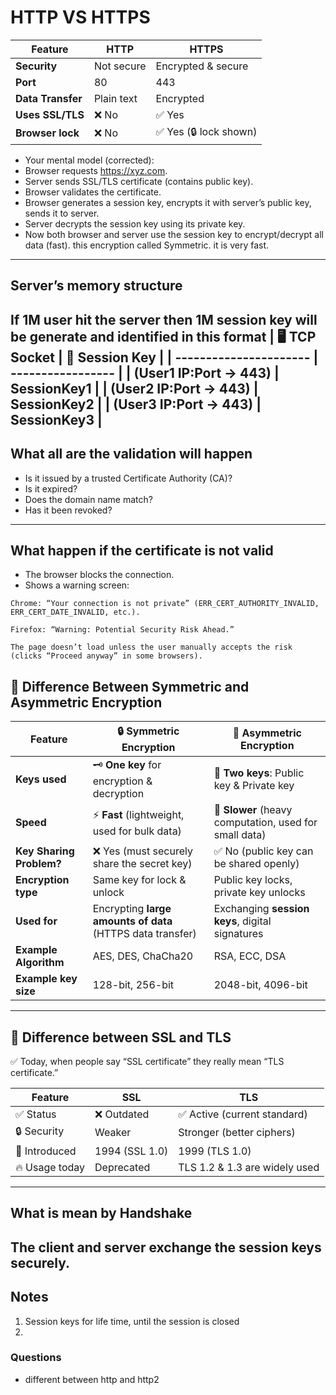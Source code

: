 # HTTP VS HTTPS

| Feature           | HTTP       | HTTPS                |
| ----------------- | ---------- | -------------------- |
| **Security**      | Not secure | Encrypted & secure   |
| **Port**          | 80         | 443                  |
| **Data Transfer** | Plain text | Encrypted            |
| **Uses SSL/TLS**  | ❌ No       | ✅ Yes                |
| **Browser lock**  | ❌ No       | ✅ Yes (🔒 lock shown) |


* Your mental model (corrected):
* Browser requests https://xyz.com.
* Server sends SSL/TLS certificate (contains public key).
* Browser validates the certificate.
* Browser generates a session key, encrypts it with server’s public key, sends it to server.
* Server decrypts the session key using its private key.
* Now both browser and server use the session key to encrypt/decrypt all data (fast). this encryption called Symmetric. it is very fast.

---
## Server’s memory structure
If 1M user hit the server then 1M session key will be generate and identified in this format
| 🖥️ **TCP Socket**       | 🔑 **Session Key** |
| ---------------------- | ----------------- |
| (User1 IP\:Port → 443) | SessionKey1       |
| (User2 IP\:Port → 443) | SessionKey2       |
| (User3 IP\:Port → 443) | SessionKey3       |
---

## What all are the validation will happen
* Is it issued by a trusted Certificate Authority (CA)?
* Is it expired?
* Does the domain name match?
* Has it been revoked?

---

## What happen if the certificate is not valid
* The browser blocks the connection.
* Shows a warning screen:

```
Chrome: “Your connection is not private” (ERR_CERT_AUTHORITY_INVALID, ERR_CERT_DATE_INVALID, etc.).
```
```
Firefox: “Warning: Potential Security Risk Ahead.”
```
```
The page doesn’t load unless the user manually accepts the risk (clicks “Proceed anyway” in some browsers).
```

## 🔑 Difference Between Symmetric and Asymmetric Encryption

| Feature                  | 🔒 **Symmetric Encryption**                                 | 🔑 **Asymmetric Encryption**                           |
| ------------------------ | ---------------------------------------------------------- | ----------------------------------------------------- |
| **Keys used**            | 🗝️ **One key** for encryption & decryption                  | 🔑 **Two keys**: Public key & Private key              |
| **Speed**                | ⚡ **Fast** (lightweight, used for bulk data)               | 🐢 **Slower** (heavy computation, used for small data) |
| **Key Sharing Problem?** | ❌ Yes (must securely share the secret key)                 | ✅ No (public key can be shared openly)                |
| **Encryption type**      | Same key for lock & unlock                                 | Public key locks, private key unlocks                 |
| **Used for**             | Encrypting **large amounts of data** (HTTPS data transfer) | Exchanging **session keys**, digital signatures       |
| **Example Algorithm**    | AES, DES, ChaCha20                                         | RSA, ECC, DSA                                         |
| **Example key size**     | 128-bit, 256-bit                                           | 2048-bit, 4096-bit                                    |

---

## 📜 Difference between SSL and TLS
✅ Today, when people say “SSL certificate” they really mean “TLS certificate.”


| Feature       | SSL            | TLS                           |
| ------------- | -------------- | ----------------------------- |
| ✅ Status      | ❌ Outdated     | ✅ Active (current standard)   |
| 🔒 Security    | Weaker         | Stronger (better ciphers)     |
| 📅 Introduced  | 1994 (SSL 1.0) | 1999 (TLS 1.0)                |
| 🔥 Usage today | Deprecated     | TLS 1.2 & 1.3 are widely used |

---
## What is mean by Handshake
The client and server exchange the session keys securely.
---

## Notes
1. Session keys for life time, until the session is closed
2. 

### Questions

* different between http and http2